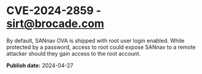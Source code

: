 # CVE-2024-2859 - sirt@brocade.com

By default, SANnav OVA is shipped with root user login enabled.  While protected by a password, access to root could expose SANnav to a remote attacker should they gain access to the root account. 

**Publish date:** 2024-04-27

